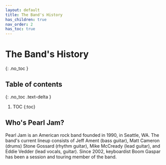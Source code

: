 ```yaml
---
layout: default
title: The Band's History
has_children: true
nav_order: 2
has_toc: true
---
```

# The Band's History
{: .no_toc }

## Table of contents
{: .no_toc .text-delta }

1. TOC
{:toc}

## Who's Pearl Jam? 
Pearl Jam is an American rock band founded in 1990, in Seattle, WA. The band's current lineup consists of Jeff Ament (bass guitar), Matt Cameron (drums) Stone Gossard (rhythm guitar), Mike McCready (lead guitar), and Eddie Vedder (lead vocals, guitar). Since 2002, keyboardist Boom Gaspar has been a session and touring member of the band.


